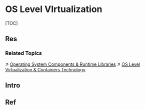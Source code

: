 # OS Level VIrtualization

[TOC]



## Res
### Related Topics
↗ [Operating System Components & Runtime Libraries](../../../🧬%20Computer%20System/Operating%20System%20&%20OS%20Kernel%20(Theory%20Part)/😴%20Operating%20System%20Components%20&%20Runtime%20Libraries/Operating%20System%20Components%20&%20Runtime%20Libraries.md)
↗ [OS Level Virtualization & Containers Technology](../../../../Software%20Engineering/☁️%20Cloud%20Computing%20&%20Cloud%20Native/🏂%20OS%20Level%20Virtualization%20&%20Containers%20Technology/OS%20Level%20Virtualization%20&%20Containers%20Technology.md)



## Intro



## Ref

